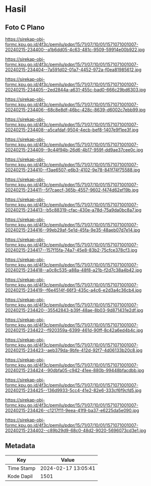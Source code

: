 # Hasil

## Foto C Plano

https://sirekap-obj-formc.kpu.go.id/4f3c/pemilu/pdpr/15/71/07/10/01/1571071001007-20240215-234400--a1b6dd05-4c63-481c-9509-59914e00b922.jpg

https://sirekap-obj-formc.kpu.go.id/4f3c/pemilu/pdpr/15/71/07/10/01/1571071001007-20240215-234404--7a591d02-01a7-4452-972a-f0ea81985612.jpg

https://sirekap-obj-formc.kpu.go.id/4f3c/pemilu/pdpr/15/71/07/10/01/1571071001007-20240215-234405--2ed2844a-a631-455c-bad0-666c29bd6303.jpg

https://sirekap-obj-formc.kpu.go.id/4f3c/pemilu/pdpr/15/71/07/10/01/1571071001007-20240215-234406--68c8e8df-46bc-428c-8639-d6002c7ebb99.jpg

https://sirekap-obj-formc.kpu.go.id/4f3c/pemilu/pdpr/15/71/07/10/01/1571071001007-20240215-234408--a5cafdaf-9504-4ecb-bef8-1407e9f1ee3f.jpg

https://sirekap-obj-formc.kpu.go.id/4f3c/pemilu/pdpr/15/71/07/10/01/1571071001007-20240215-234409--9c44f94b-26d6-4b17-959f-dd9ae37cee0c.jpg

https://sirekap-obj-formc.kpu.go.id/4f3c/pemilu/pdpr/15/71/07/10/01/1571071001007-20240215-234410--f3ae6507-e6b3-4102-9e78-841f74f75588.jpg

https://sirekap-obj-formc.kpu.go.id/4f3c/pemilu/pdpr/15/71/07/10/01/1571071001007-20240215-234411--5f7caecf-365b-4557-9602-f474d62ef19b.jpg

https://sirekap-obj-formc.kpu.go.id/4f3c/pemilu/pdpr/15/71/07/10/01/1571071001007-20240215-234413--b5c88319-cfac-430e-a78d-75a9da0bc8a7.jpg

https://sirekap-obj-formc.kpu.go.id/4f3c/pemilu/pdpr/15/71/07/10/01/1571071001007-20240215-234416--99eb29af-5e1d-45fa-9e35-48aeb07d7e14.jpg

https://sirekap-obj-formc.kpu.go.id/4f3c/pemilu/pdpr/15/71/07/10/01/1571071001007-20240215-234417--157f15fa-74a7-45e8-83b2-75cfce378cf3.jpg

https://sirekap-obj-formc.kpu.go.id/4f3c/pemilu/pdpr/15/71/07/10/01/1571071001007-20240215-234418--a0c8c535-a88a-48f8-a21b-f2d7c38a4b42.jpg

https://sirekap-obj-formc.kpu.go.id/4f3c/pemilu/pdpr/15/71/07/10/01/1571071001007-20240215-234419--f6e4514f-66f3-435c-a4c6-e2d3a4c36cb4.jpg

https://sirekap-obj-formc.kpu.go.id/4f3c/pemilu/pdpr/15/71/07/10/01/1571071001007-20240215-234420--35542843-b39f-48ae-8b03-9d871431e2df.jpg

https://sirekap-obj-formc.kpu.go.id/4f3c/pemilu/pdpr/15/71/07/10/01/1571071001007-20240215-234422--f920359a-6399-461d-90ff-8c42a6ed4b4c.jpg

https://sirekap-obj-formc.kpu.go.id/4f3c/pemilu/pdpr/15/71/07/10/01/1571071001007-20240215-234423--aeb379da-9bfe-412d-92f7-4d06133b20c8.jpg

https://sirekap-obj-formc.kpu.go.id/4f3c/pemilu/pdpr/15/71/07/10/01/1571071001007-20240215-234424--90dbfa05-c942-41ee-880b-99448bfacdbb.jpg

https://sirekap-obj-formc.kpu.go.id/4f3c/pemilu/pdpr/15/71/07/10/01/1571071001007-20240215-234425--136d9933-5cc4-41e2-82e6-333cf6f9cfd5.jpg

https://sirekap-obj-formc.kpu.go.id/4f3c/pemilu/pdpr/15/71/07/10/01/1571071001007-20240215-234426--c1217f11-9eea-41f9-ba37-e6225da5e090.jpg

https://sirekap-obj-formc.kpu.go.id/4f3c/pemilu/pdpr/15/71/07/10/01/1571071001007-20240215-234402--c89b29d9-68c0-48d2-9020-5696073cd3e1.jpg


## Metadata

| Key        | Value               |
| ---------- | ------------------- |
| Time Stamp | 2024-02-17 13:05:41 |
| Kode Dapil | 1501                |



